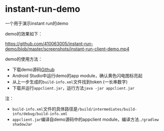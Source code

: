 # instant-run-demo
一个用于演示instant run的demo

demo的效果如下：

https://github.com/410063005/instant-run-demo/blob/master/screenshots/instant-run-client-demo.mp4

demo的使用方法：

+ 下载demo源码[Github](https://github.com/410063005/instant-run-demo)
+ Android Studio中运行demo的app module，确认黄色闪电图标亮起
+ 从上一步生成的`build-info.xml`文件找到token (一长串数字)
+ 下载并运行`appclient.jar`，运行方法`java -jar appclient.jar`

注：

+ `build-info.xml`文件的具体路径是`/build/intermediates/build-info/debug/build-info.xml`
+ `appclient.jar`编译自demo源码中的appclient module，编译方法`./gradlew shadowJar`
